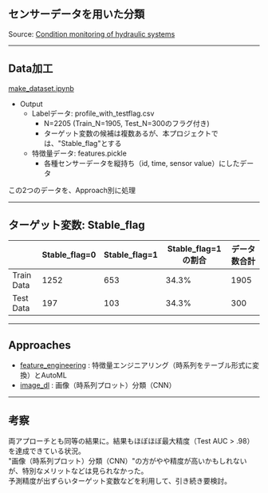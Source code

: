 ## センサーデータを用いた分類

Source: [Condition monitoring of hydraulic systems](https://archive.ics.uci.edu/dataset/447/condition+monitoring+of+hydraulic+systems)

***
## Data加工
[make_dataset.ipynb](./make_dataset.ipynb)
- Output
    - Labelデータ: profile_with_testflag.csv
        - N=2205 (Train_N=1905, Test_N=300のフラグ付き)
        - ターゲット変数の候補は複数あるが、本プロジェクトでは、"Stable_flag"とする
    - 特徴量データ: features.pickle
        - 各種センサーデータを縦持ち（id, time, sensor value）にしたデータ

この2つのデータを、Approach別に処理  

***
## ターゲット変数: Stable_flag
|            | Stable_flag=0 | Stable_flag=1 | Stable_flag=1の割合 | データ数合計 |
|------------|---------------|---------------|----------------------|------|
| Train Data | 1252          | 653           | 34.3%               | 1905 |
| Test Data  | 197           | 103           | 34.3%               | 300  |


***
## Approaches
- [feature_engineering](./feature_engineering) : 特徴量エンジニアリング（時系列をテーブル形式に変換）とAutoML
- [image_dl](./image_dl) : 画像（時系列プロット）分類（CNN）

***
## 考察
両アプローチとも同等の結果に。結果もほぼほぼ最大精度（Test AUC > .98）を達成できている状況。  
"画像（時系列プロット）分類（CNN）"の方がやや精度が高いかもしれないが、特別なメリットなどは見られなかった。  
予測精度が出ずらいターゲット変数などを利用して、引き続き要検討。
